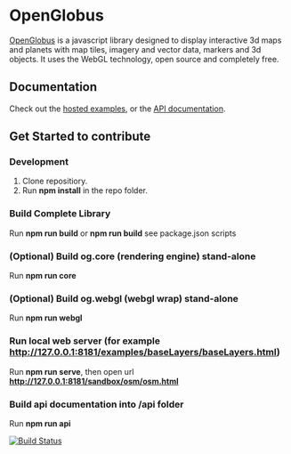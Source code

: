 # OpenGlobus

[OpenGlobus](http://www.openglobus.org/) is a javascript library designed to display interactive 3d maps and planets with map tiles, imagery and vector data, markers and 3d objects. It uses the WebGL technology, open source and completely free.

## Documentation

Check out the [hosted examples](http://www.openglobus.org/examples.html), or the [API documentation](http://www.openglobus.org/api/).

## Get Started to contribute

### Development

1. Clone repositiory.
2. Run **npm install** in the repo folder.
  
### Build Complete Library

Run **npm run build** or **npm run build** see package.json scripts

### (Optional) Build og.core (rendering engine) stand-alone

Run **npm run core**

### (Optional) Build og.webgl (webgl wrap) stand-alone

Run **npm run webgl**

### Run local web server (for example http://127.0.0.1:8181/examples/baseLayers/baseLayers.html)

Run **npm run serve**, then open url **http://127.0.0.1:8181/sandbox/osm/osm.html**

### Build api documentation into /api folder

Run **npm run api**

[![Build Status](https://travis-ci.com/openglobus/openglobus.svg?branch=master)](https://travis-ci.com/openglobus/openglobus)

